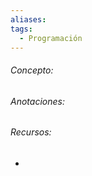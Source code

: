 ```yaml
---
aliases: 
tags:
  - Programación
---
```

###### Concepto:



###### Anotaciones:

> 

###### Recursos:

- []()